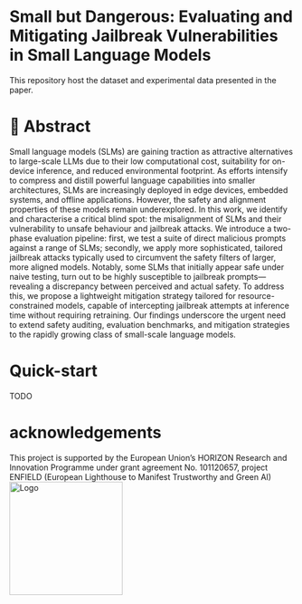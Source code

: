 # Small but Dangerous: Evaluating and Mitigating Jailbreak Vulnerabilities in Small Language Models
This repository host the dataset and experimental data presented in the paper.

# 📖 Abstract

Small language models (SLMs) are gaining traction as attractive alternatives to large-scale LLMs due to their low computational
cost, suitability for on-device inference, and reduced environmental footprint. As efforts intensify to compress and distill powerful language capabilities into smaller architectures, SLMs are increasingly deployed in
edge devices, embedded systems, and offline applications. However, the safety and alignment properties of these models remain underexplored.
In this work, we identify and characterise a critical blind spot: the misalignment of SLMs and their vulnerability to unsafe behaviour and jailbreak attacks. We introduce a two-phase evaluation pipeline: first, we
test a suite of direct malicious prompts against a range of SLMs; secondly, we apply more sophisticated, tailored jailbreak attacks typically used to circumvent the safety filters of larger, more aligned models. 
Notably, some SLMs that initially appear safe under naive testing, turn out to be highly susceptible to jailbreak prompts—revealing a discrepancy between perceived and actual safety. To address this, we propose
a lightweight mitigation strategy tailored for resource-constrained models, capable of intercepting jailbreak attempts at inference time without requiring retraining. Our findings underscore the urgent need to extend
safety auditing, evaluation benchmarks, and mitigation strategies to the rapidly growing class of small-scale language models.

# Quick-start
TODO
# acknowledgements
This project is supported by the European Union’s HORIZON Research and Innovation Programme under grant agreement No. 101120657, project ENFIELD (European Lighthouse to Manifest Trustworthy and Green AI) <br>
<img src="https://www.enfield-project.eu/sites/default/files/Enfield_logo.png" alt="Logo" width="200">
